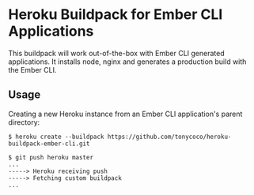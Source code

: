 Heroku Buildpack for Ember CLI Applications
===========================================

This buildpack will work out-of-the-box with Ember CLI generated applications. It installs node, nginx and generates a production build with the Ember CLI.

Usage
-----

Creating a new Heroku instance from an Ember CLI application's parent directory:

    $ heroku create --buildpack https://github.com/tonycoco/heroku-buildpack-ember-cli.git

    $ git push heroku master
    ...
    -----> Heroku receiving push
    -----> Fetching custom buildpack
    ...
